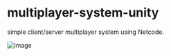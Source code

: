 # multiplayer-system-unity

simple client/server multiplayer system using Netcode.

![image](https://github.com/FabioUmp/multiplayer-system-unity/assets/169393391/2cff9f0d-e19c-4f16-82e4-0e24ced4406c)

